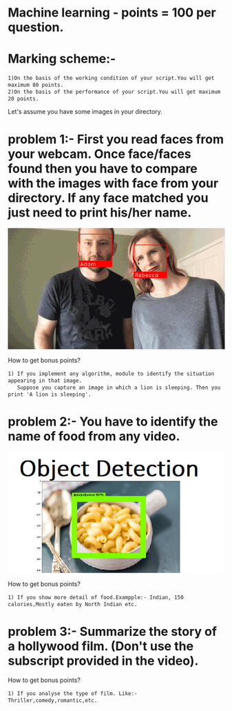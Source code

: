 # Machine learning - points = 100 per question.

# Marking scheme:-
	
	1)On the basis of the working condition of your script.You will get maximum 80 points. 
	2)On the basis of the performance of your script.You will get maximum 20 points.
	

Let's assume you have some images in your directory.

# problem 1:- First you read faces from your webcam. Once face/faces found then you have to compare with the images with face from your directory. If any face matched you just need to print his/her name.
![alt text](https://github.com/sheshantsinha/winter_development_challenge/blob/master/Machine%20learning/face.gif)

How to get bonus points?

	1) If you implement any algorithm, module to identify the situation appearing in that image.
	   Suppose you capture an image in which a lion is sleeping. Then you print 'A lion is sleeping'.

# problem 2:- You have to identify the name of food from any video.
![alt text](https://github.com/sheshantsinha/winter_development_challenge/blob/master/Machine%20learning/object-detection.png)

How to get bonus points?

	1) If you show more detail of food.Exampple:- Indian, 150 calories,Mostly eaten by North Indian etc.

# problem 3:- Summarize the story of a hollywood film. (Don't use the subscript provided in the video).

How to get bonus points?

	1) If you analyse the type of film. Like:- Thriller,comedy,romantic,etc.
